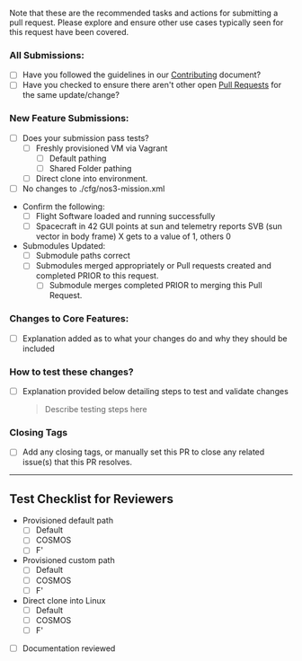 Note that these are the recommended tasks and actions for submitting a pull request.  Please explore and ensure other use cases typically seen for this request have been covered.

### All Submissions:

* [ ] Have you followed the guidelines in our [Contributing](https://github.com/nasa/nos3/blob/main/CONTRIBUTING.md) document?
* [ ] Have you checked to ensure there aren't other open [Pull Requests](https://github.com/nasa/nos3/pulls) for the same update/change?

### New Feature Submissions:

* [ ] Does your submission pass tests?
  * [ ] Freshly provisioned VM via Vagrant
    * [ ] Default pathing
    * [ ] Shared Folder pathing
  * [ ] Direct clone into environment.

* [ ] No changes to ./cfg/nos3-mission.xml

* Confirm the following:
  * [ ] Flight Software loaded and running successfully
  * [ ] Spacecraft in 42 GUI points at sun and telemetry reports SVB (sun vector in body frame) X gets to a value of 1, others 0

* Submodules Updated:
  * [ ] Submodule paths correct
  * [ ] Submodules merged appropriately or Pull requests created and completed PRIOR to this request.
    * [ ] Submodule merges completed PRIOR to merging this Pull Request.

### Changes to Core Features:

* [ ] Explanation added as to what your changes do and why they should be included

### How to test these changes?

* [ ] Explanation provided below detailing steps to test and validate changes

  > Describe testing steps here 

### Closing Tags
* [ ] Add any closing tags, or manually set this PR to close any related issue(s) that this PR resolves.

--- 

## Test Checklist for Reviewers
* Provisioned default path
  - [ ] Default
  - [ ] COSMOS
  - [ ] F'
* Provisioned custom path
  - [ ] Default
  - [ ] COSMOS
  - [ ] F'
* Direct clone into Linux
  - [ ] Default
  - [ ] COSMOS
  - [ ] F'
- [ ] Documentation reviewed